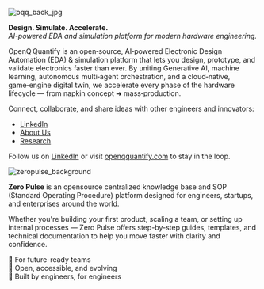 ![oqq_back_jpg](https://github.com/user-attachments/assets/271f00b0-51d2-4f39-8711-ccbb00561d7c)



**Design. Simulate. Accelerate.**  
*AI-powered EDA and simulation platform for modern hardware engineering.*

OpenQ Quantify is an open‑source, AI‑powered Electronic Design Automation (EDA) & simulation platform that lets you design, prototype, and validate electronics faster than ever. By uniting Generative AI, machine learning, autonomous multi‑agent orchestration, and a cloud‑native, game‑engine digital twin, we accelerate every phase of the hardware lifecycle — from napkin concept ➜ mass‑production.

Connect, collaborate, and share ideas with other engineers and innovators:

-  [LinkedIn](https://www.linkedin.com/company/openqquantify)
-  [About Us](https://www.openqquantify.com/about_us)
-  [Research](https://www.openqquantify.com/research)



  Follow us on [LinkedIn](https://www.linkedin.com/company/openqquantify) or visit [openqquantify.com](https://www.openqquantify.com) to stay in the loop.

![zeropulse_background](https://github.com/user-attachments/assets/48b1c3e5-bac5-4f0c-ac94-91230d1e1441)

**Zero Pulse** is an opensource centralized knowledge base and SOP (Standard Operating Procedure) platform designed for engineers, startups, and enterprises around the world.

Whether you're building your first product, scaling a team, or setting up internal processes — Zero Pulse offers step-by-step guides, templates, and technical documentation to help you move faster with clarity and confidence.

🔹 For future-ready teams  
🔹 Open, accessible, and evolving  
🔹 Built by engineers, for engineers  
